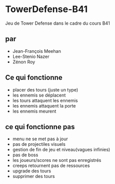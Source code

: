 # TowerDefense-B41
Jeu de Tower Defense dans le cadre du cours B41

## par
- Jean-François Meehan
- Lee-Stenio Nazer
- Zénon Roy

## Ce qui fonctionne
- placer des tours (juste un type)
- les ennemis se déplacent
- les tours attaquent les ennemis
- les ennemis attaquent la porte
- les ennemis meurent

## ce qui fonctionne pas
- menu ne se met pas à jour
- pas de projectiles visuels
- gestion de fin de jeu et niveau(vagues infinies)
- pas de boss
- les joueurs/scores ne sont pas enregistrés
- creeps retournent pas de ressources
- upgrade des tours
- supprimer des tours
